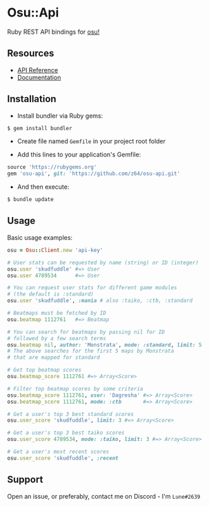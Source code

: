 # Osu::Api

Ruby REST API bindings for [osu!](https://osu.ppy.sh/)

## Resources

* [API Reference](https://github.com/ppy/osu-api/wiki)
* [Documentation](https://www.rubydoc.info/github/z64/osu-api)

## Installation

* Install bundler via Ruby gems:

```bash
$ gem install bundler
```
    
* Create file named `Gemfile` in your project root folder

* Add this lines to your application's Gemfile:

```ruby
source 'https://rubygems.org'
gem 'osu-api', git: 'https://github.com/z64/osu-api.git'
```

* And then execute:

```bash
$ bundle update
```

## Usage

Basic usage examples:

```ruby
osu = Osu::Client.new 'api-key'

# User stats can be requested by name (string) or ID (integer)
osu.user 'skudfuddle' #=> User
osu.user 4789534      #=> User

# You can request user stats for different game modules
# (the default is :standard)
osu.user 'skudfuddle', :mania # also :taiko, :ctb, :standard

# Beatmaps must be fetched by ID
osu.beatmap 1112761   #=> Beatmap

# You can search for beatmaps by passing nil for ID
# followed by a few search terms
osu.beatmap nil, author: 'Monstrata', mode: :standard, limit: 5
# The above searches for the first 5 maps by Monstrata
# that are mapped for standard

# Get top beatmap scores
osu.beatmap_score 1112761 #=> Array<Score>

# Filter top beatmap scores by some criteria
osu.beatmap_score 1112761, user: 'Dagresha' #=> Array<Score>
osu.beatmap_score 1112761, mode: :ctb       #=> Array<Score>

# Get a user's top 3 best standard scores
osu.user_score 'skudfuddle', limit: 3 #=> Array<Score>

# Get a user's top 3 best taiko scores
osu.user_score 4789534, mode: :taiko, limit: 3 #=> Array<Score>

# Get a user's most recent scores
osu.user_score 'skudfuddle', :recent
```

## Support

Open an issue, or preferably, contact me on Discord - I'm `Lune#2639`

